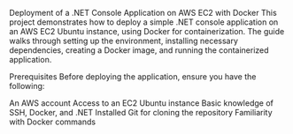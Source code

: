 Deployment of a .NET Console Application on AWS EC2 with Docker
This project demonstrates how to deploy a simple .NET console application on an AWS EC2 Ubuntu instance, using Docker for containerization. The guide walks through setting up the environment, installing necessary dependencies, creating a Docker image, and running the containerized application.

Prerequisites
Before deploying the application, ensure you have the following:

An AWS account
Access to an EC2 Ubuntu instance
Basic knowledge of SSH, Docker, and .NET
Installed Git for cloning the repository
Familiarity with Docker commands
